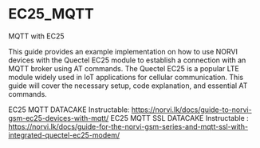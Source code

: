 # EC25_MQTT
MQTT with EC25

This guide provides an example implementation on how to use NORVI devices with the Quectel EC25 module to establish a connection with an MQTT broker using AT commands. 
The Quectel EC25 is a popular LTE module widely used in IoT applications for cellular communication. 
This guide will cover the necessary setup, code explanation, and essential AT commands.

EC25 MQTT DATACAKE Instructable: https://norvi.lk/docs/guide-to-norvi-gsm-ec25-devices-with-mqtt/
EC25 MQTT SSL DATACAKE Instructable : https://norvi.lk/docs/guide-for-the-norvi-gsm-series-and-mqtt-ssl-with-integrated-quectel-ec25-modem/
